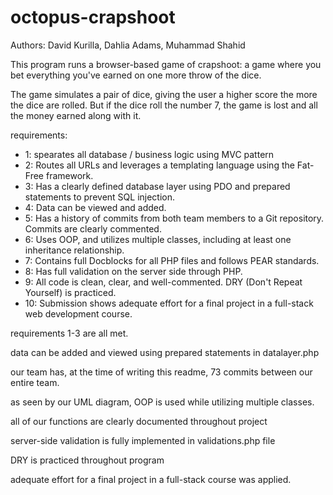 # octopus-crapshoot
Authors: David Kurilla, Dahlia Adams, Muhammad Shahid


This program runs a browser-based game of crapshoot: a game
where you bet everything you've earned on one more throw of the dice.

The game simulates a pair of dice, giving the user a higher score 
the more the dice are rolled. But if the dice roll the number 7, the game
is lost and all the money earned along with it. 



requirements:
* 1: spearates all database / business logic using MVC pattern
* 2: Routes all URLs and leverages a templating language using the Fat-Free framework.
* 3: Has a clearly defined database layer using PDO and prepared statements to prevent SQL injection. 
* 4: Data can be viewed and added. 
* 5: Has a history of commits from both team members to a Git repository. Commits are clearly commented.
* 6: Uses OOP, and utilizes multiple classes, including at least one inheritance relationship.
* 7: Contains full Docblocks for all PHP files and follows PEAR standards.
* 8: Has full validation on the server side through PHP.
* 9: All code is clean, clear, and well-commented. DRY (Don't Repeat Yourself) is practiced.
* 10: Submission shows adequate effort for a final project in a full-stack web development course.

requirements 1-3 are all met. 

data can be added and viewed using prepared statements in datalayer.php

our team has, at the time of writing this readme, 73 commits between our entire team. 

as seen by our UML diagram, OOP is used while utilizing multiple classes.

all of our functions are clearly documented throughout project

server-side validation is fully implemented in validations.php file

DRY is practiced throughout program 

adequate effort for a final project in a full-stack course was applied.

